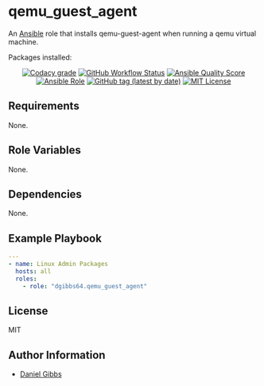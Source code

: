 # qemu_guest_agent

An [Ansible](https://www.ansible.com) role that installs qemu-guest-agent when running a qemu virtual machine.

Packages installed:

<p align="center">
<a href="https://app.codacy.com/gh/dgibbs64/ansible-role-qemu_guest_agent"><img src="https://img.shields.io/codacy/grade/1a892d499efd4dabb73beffa8d64ed01?logo=codacy&style=flat-square" alt="Codacy grade"></a>
<a href="https://github.com/dgibbs64/ansible-role-qemu_guest_agent/actions/workflows/molecule.yml"><img alt="GitHub Workflow Status" src="https://img.shields.io/github/actions/workflow/status/dgibbs64/ansible-role-qemu_guest_agent/molecule.yml?label=molecule&logo=ansible&style=flat-square"></a>
<a href="https://galaxy.ansible.com/dgibbs64/qemu_guest_agent"><img alt="Ansible Quality Score" src="https://img.shields.io/ansible/quality/61041?logo=ansible&style=flat-square"></a>
<a href="https://galaxy.ansible.com/dgibbs64/qemu_guest_agent"><img alt="Ansible Role" src="https://img.shields.io/ansible/role/d/61041?color=EE0000&logo=ansible&style=flat-square"></a>
<a href="https://galaxy.ansible.com/dgibbs64/qemu_guest_agent"><img alt="GitHub tag (latest by date)" src="https://img.shields.io/github/v/tag/dgibbs64/ansible-role-qemu_guest_agent?color=EE0000&label=release&logo=ansible&style=flat-square"></a>
<a href="/LICENSE.md"><img src="https://img.shields.io/github/license/dgibbs64/ansible-role-qemu_guest_agent?style=flat-square" alt="MIT License"></a>
</p>

## Requirements

None.

## Role Variables

None.

## Dependencies

None.

## Example Playbook

```yaml
---
- name: Linux Admin Packages
  hosts: all
  roles:
    - role: "dgibbs64.qemu_guest_agent"
```

## License

MIT

## Author Information

- [Daniel Gibbs](https://danielgibbs.co.uk)
